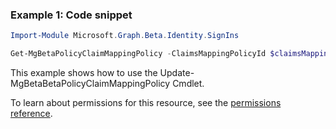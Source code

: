 ### Example 1: Code snippet

```powershellImport-Module Microsoft.Graph.Beta.Identity.SignIns

Get-MgBetaPolicyClaimMappingPolicy -ClaimsMappingPolicyId $claimsMappingPolicyId
```
This example shows how to use the Update-MgBetaBetaPolicyClaimMappingPolicy Cmdlet.
To learn about permissions for this resource, see the [permissions reference](/graph/permissions-reference).

